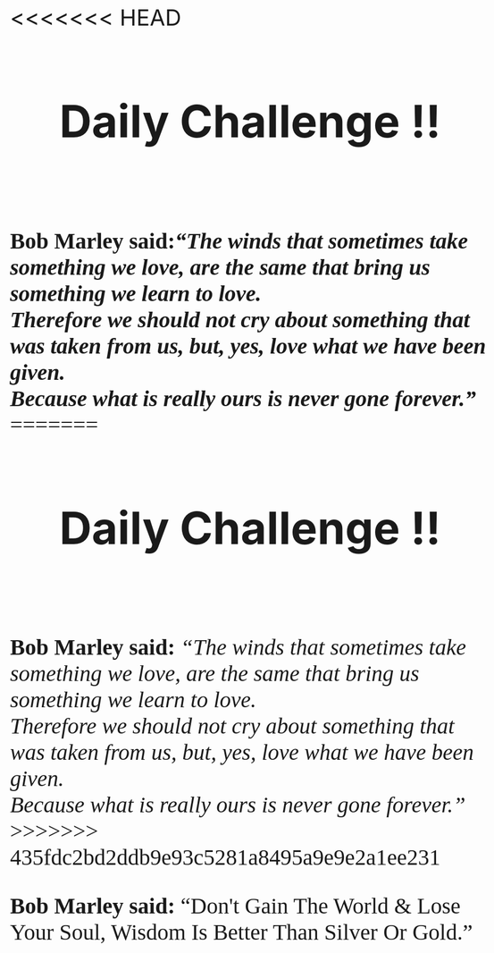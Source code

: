 <!DOCTYPE html>
<html>
<head>
	<title>WAZAAA</title>
</head>
<<<<<<< HEAD
<body style="font-size: 40px">
	<h1 style="text-align: center;">Daily Challenge !!</h1><br>
	<p style="font-family: apple-chancery">
		<strong>Bob Marley said:<em>“The winds that sometimes take something we love, are the same that bring us something we learn to love.<br> Therefore we should not cry about something that was taken from us, but, yes, love what we have been given.<br> Because what is really ours is never gone forever.”</em>
		</strong>
=======
<body style="font-size: 20px">
	<h1 style="text-align: center;">Daily Challenge !!</h1><br>
	<p style="font-family: apple-chancery">
		<strong>Bob Marley said:</strong> <em>“The winds that sometimes take something we love, are the same that bring us something we learn to love.<br> Therefore we should not cry about something that was taken from us, but, yes, love what we have been given.<br> Because what is really ours is never gone forever.”</em>
>>>>>>> 435fdc2bd2ddb9e93c5281a8495a9e9e2a1ee231
	</p>
	<p style="font-family: fantasy;">
		<strong>Bob Marley said:</strong> “Don't Gain The World & Lose Your Soul, Wisdom Is Better Than Silver Or Gold.”
	</p>

</body>
</html>
